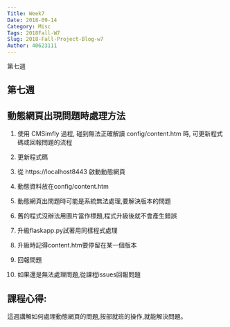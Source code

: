 ```yaml
---
Title: Week7
Date: 2018-09-14 
Category: Misc
Tags: 2018Fall-W7
Slug: 2018-Fall-Project-Blog-w7
Author: 40623111
---
```


第七週

<!-- PELICAN_END_SUMMARY -->

第七週
----


動態網頁出現問題時處理方法
----
1. 使用 CMSimfly 過程, 碰到無法正確解讀 config/content.htm 時, 可更新程式碼或回報問題的流程

2. 更新程式碼

3. 從 https://localhost8443 啟動動態網頁

4. 動態資料放在config/content.htm

5. 動態網頁出問題時可能是系統無法處理,要解決版本的問題

6. 舊的程式沒辦法用圖片當作標題,程式升級後就不會產生錯誤

7. 升級flaskapp.py試著用同樣程式處理

8. 升級時記得content.htm要停留在某一個版本

9. 回報問題

10. 如果還是無法處理問題,從課程issues回報問題

課程心得:
-----
這週講解如何處理動態網頁的問題,按部就班的操作,就能解決問題。




